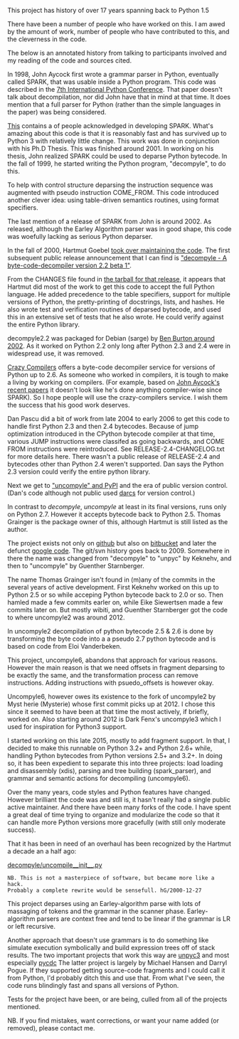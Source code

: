 This project has history of over 17 years spanning back to Python 1.5

There have been a number of people who have worked on this. I am awed
by the amount of work, number of people who have contributed to this,
and the cleverness in the code.

The below is an annotated history from talking to participants
involved and my reading of the code and sources cited.

In 1998, John Aycock first wrote a grammar parser in Python,
eventually called SPARK, that was usable inside a Python program. This
code was described in the
[7th International Python Conference](http://legacy.python.org/workshops/1998-11/proceedings/papers/aycock-little/aycock-little.html). That
paper doesn't talk about decompilation, nor did John have that in mind
at that time. It does mention that a full parser for Python (rather
than the simple languages in the paper) was being considered.

[This](http://pages.cpsc.ucalgary.ca/~aycock/spark/content.html#contributors)
contains a of people acknowledged in developing SPARK. What's amazing
about this code is that it is reasonably fast and has survived up to
Python 3 with relatively little change. This work was done in
conjunction with his Ph.D Thesis. This was finished around 2001. In
working on his thesis, John realized SPARK could be used to deparse
Python bytecode. In the fall of 1999, he started writing the Python
program, "decompyle", to do this.

To help with control structure deparsing the instruction sequence was
augmented with pseudo instruction COME_FROM. This code introduced
another clever idea: using table-driven semantics routines, using
format specifiers.

The last mention of a release of SPARK from John is around 2002. As
released, although the Earley Algorithm parser was in good shape, this
code was woefully lacking as serious Python deparser.

In the fall of 2000, Hartmut Goebel
[took over maintaining the code](https://groups.google.com/forum/#!searchin/comp.lang.python/hartmut$20goebel/comp.lang.python/35s3mp4-nuY/UZALti6ujnQJ). The
first subsequent public release announcement that I can find is
["decompyle - A byte-code-decompiler version 2.2 beta 1"](https://mail.python.org/pipermail/python-announce-list/2002-February/001272.html).

From the CHANGES file found in
[the tarball for that release](http://old-releases.ubuntu.com/ubuntu/pool/universe/d/decompyle2.2/decompyle2.2_2.2beta1.orig.tar.gz),
it appears that Hartmut did most of the work to get this code to
accept the full Python language. He added precedence to the table
specifiers, support for multiple versions of Python, the
pretty-printing of docstrings, lists, and hashes. He also wrote test and verification routines of
deparsed bytecode, and used this in an extensive set of tests that he also wrote. He could verify against the entire Python library.

decompyle2.2 was packaged for Debian (sarge) by
[Ben Burton around 2002](https://packages.qa.debian.org/d/decompyle.html). As
it worked on Python 2.2 only long after Python 2.3 and 2.4 were in
widespread use, it was removed.

[Crazy Compilers](http://www.crazy-compilers.com/decompyle/) offers a
byte-code decompiler service for versions of Python up to 2.6. As
someone who worked in compilers, it is tough to make a living by
working on compilers. (For example, based on
[John Aycock's recent papers](http://pages.cpsc.ucalgary.ca/~aycock/)
it doesn't look like he's done anything compiler-wise since SPARK). So
I hope people will use the crazy-compilers service. I wish them the
success that his good work deserves.

Dan Pascu did a bit of work from late 2004 to early 2006 to get this
code to handle first Python 2.3 and then 2.4 bytecodes. Because of
jump optimization introduced in the CPython bytecode compiler at that
time, various JUMP instructions were classifed as going backwards, and
COME FROM instructions were reintroduced.  See
RELEASE-2.4-CHANGELOG.txt for more details here. There wasn't a public
release of RELEASE-2.4 and bytecodes other than Python 2.4 weren't
supported. Dan says the Python 2.3 version could verify the entire
python library.

Next we get to ["uncompyle" and
PyPI](https://pypi.python.org/pypi/uncompyle/1.1) and the era of
public version control. (Dan's code although not public used
[darcs](http://darcs.net/) for version control.)

In contrast to _decompyle_, _uncompyle_ at least in its final versions,
runs only on Python 2.7. However it accepts bytecode back to Python
2.5. Thomas Grainger is the package owner of this, although Hartmut is
still listed as the author.

The project exists not only on
[github](https://github.com/gstarnberger/uncompyle) but also on
[bitbucket](https://bitbucket.org/gstarnberger/uncompyle) and later
the defunct [google
code](https://code.google.com/archive/p/unpyc/). The git/svn history
goes back to 2009. Somewhere in there the name was changed from
"decompyle" to "unpyc" by Keknehv, and then to "uncompyle" by Guenther Starnberger.

The name Thomas Grainger isn't found in (m)any of the commits in the
several years of active development. First Keknehv worked on this up
to Python 2.5 or so while acceping Python bytecode back to 2.0 or
so. Then hamled made a few commits earler on, while Eike Siewertsen
made a few commits later on. But mostly wibiti, and Guenther
Starnberger got the code to where uncompyle2 was around 2012.

In uncompyle2 decompilation of python bytecode 2.5 & 2.6 is done by
transforming the byte code into a a pseudo 2.7 python bytecode and is
based on code from Eloi Vanderbeken.

This project, uncompyle6, abandons that approach for various
reasons. However the main reason is that we need offsets in fragment
deparsing to be exactly the same, and the transformation process can
remove instructions.  Adding instructions with psuedo_offsets is
however okay.

Uncompyle6, however owes its existence to the fork of uncompyle2 by
Myst herie (Mysterie) whose first commit picks up at
2012. I chose this since it seemed to have been at that time the most
actively, if briefly, worked on. Also starting around 2012 is Dark
Fenx's uncompyle3 which I used for inspiration for Python3 support.

I started working on this late 2015, mostly to add fragment support.
In that, I decided to make this runnable on Python 3.2+ and Python 2.6+
while, handling Python bytecodes from Python versions 2.5+ and
3.2+. In doing so, it has been expedient to separate this into three
projects: load loading and disassembly (xdis), parsing and tree
building (spark_parser), and grammar and semantic actions for
decompiling (uncompyle6).


Over the many years, code styles and Python features have
changed. However brilliant the code was and still is, it hasn't really
had a single public active maintainer. And there have been many forks
of the code.  I have spent a great deal of time trying to organize and
modularize the code so that it can handle more Python versions more
gracefully (with still only moderate success).

That it has been in need of an overhaul has been recognized by the
Hartmut a decade an a half ago:

[decompyle/uncompile__init__.py](https://github.com/gstarnberger/uncompyle/blob/master/uncompyle/__init__.py#L25-L26)

    NB. This is not a masterpiece of software, but became more like a hack.
    Probably a complete rewrite would be sensefull. hG/2000-12-27

This project deparses using an Earley-algorithm parse with lots of
massaging of tokens and the grammar in the scanner
phase. Earley-algorithm parsers are context free and tend to be linear
if the grammar is LR or left recursive.

Another approach that doesn't use grammars is to do something like
simulate execution symbolically and build expression trees off of
stack results. The two important projects that work this way are
[unpyc3](https://code.google.com/p/unpyc3/) and most especially
[pycdc](https://github.com/zrax/pycdc) The latter project is largely
by Michael Hansen and Darryl Pogue. If they supported getting
source-code fragments and I could call it from Python, I'd probably
ditch this and use that. From what I've seen, the code runs blindingly
fast and spans all versions of Python.

Tests for the project have been, or are being, culled from all of the
projects mentioned.

NB. If you find mistakes, want corrections, or want your name added (or removed),
please contact me.
